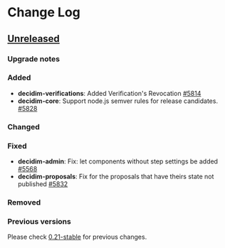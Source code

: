 # Change Log

## [Unreleased](https://github.com/decidim/decidim/tree/HEAD)

### Upgrade notes

### Added

- **decidim-verifications**: Added Verification's Revocation [\#5814](https://github.com/decidim/decidim/pull/5814)
- **decidim-core**: Support node.js semver rules for release candidates. [\#5828](https://github.com/decidim/decidim/pull/5828)

### Changed

### Fixed

- **decidim-admin**: Fix: let components without step settings be added [\#5568](https://github.com/decidim/decidim/pull/5568)
- **decidim-proposals**: Fix for the proposals that have theirs state not published [\#5832](https://github.com/decidim/decidim/pull/5832)

### Removed

### Previous versions

Please check [0.21-stable](https://github.com/decidim/decidim/blob/0.21-stable/CHANGELOG.md) for previous changes.
